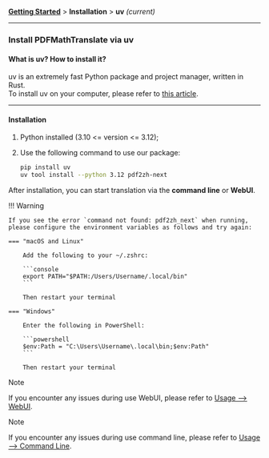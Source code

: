 <!-- CHUNK ID: chunk_23005398  CHUNK TYPE: paragraph START_LINE:1 -->
[**Getting Started**](./getting-started.md) > **Installation** > **uv** _(current)_

<!-- CHUNK ID: h_rule_9395e6da  CHUNK TYPE: h_rule START_LINE:3 -->
---

<!-- CHUNK ID: chunk_D43EE31C  CHUNK TYPE: header START_LINE:5 -->
### Install PDFMathTranslate via uv

<!-- CHUNK ID: chunk_1BF9C99B  CHUNK TYPE: header START_LINE:7 -->
#### What is uv? How to install it?

<!-- CHUNK ID: chunk_8963BEA0  CHUNK TYPE: paragraph START_LINE:9 -->
uv is an extremely fast Python package and project manager, written in Rust.
<br>
To install uv on your computer, please refer to [this article](https://docs.astral.sh/uv/getting-started/installation/).

<!-- CHUNK ID: h_rule_2a1a2c53  CHUNK TYPE: h_rule START_LINE:13 -->
---

<!-- CHUNK ID: chunk_6EBC627B  CHUNK TYPE: header START_LINE:15 -->
#### Installation

<!-- CHUNK ID: chunk_05BD0E93  CHUNK TYPE: list START_LINE:17 -->
1. Python installed (3.10 <= version <= 3.12);

2. Use the following command to use our package:

    ```bash
    pip install uv
    uv tool install --python 3.12 pdf2zh-next
    ```

<!-- CHUNK ID: chunk_74F9EC5E  CHUNK TYPE: paragraph START_LINE:26 -->
After installation, you can start translation via the **command line** or **WebUI**.

<!-- CHUNK ID: chunk_747DC3A8  CHUNK TYPE: callout_mkdocs START_LINE:28 -->
!!! Warning

    If you see the error `command not found: pdf2zh_next` when running, please configure the environment variables as follows and try again:

    === "macOS and Linux"

        Add the following to your ~/.zshrc:

        ```console
        export PATH="$PATH:/Users/Username/.local/bin"
        ```

        Then restart your terminal

    === "Windows"

        Enter the following in PowerShell:

        ```powershell
        $env:Path = "C:\Users\Username\.local\bin;$env:Path"
        ```

        Then restart your terminal

<!-- CHUNK ID: chunk_C86DFF6A  CHUNK TYPE: blockquote START_LINE:52 -->
> [!NOTE]
> If you encounter any issues during use WebUI, please refer to [Usage --> WebUI](./USAGE_webui.md).

> [!NOTE]
> If you encounter any issues during use command line, please refer to [Usage --> Command Line](./USAGE_commandline.md).
